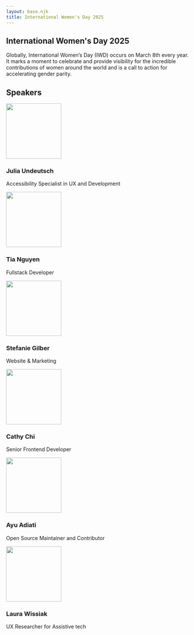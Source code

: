 ```yaml
---
layout: base.njk
title: International Women's Day 2025
---
```


<section class="iwd">
  <div class="container">
    <h1>International Women's Day 2025</h1>
    <p>Globally, International Women’s Day (IWD) occurs on March 8th every year. It marks a moment to celebrate and provide visibility for the incredible contributions of women around the world and is a call to action for accelerating gender parity.
    </p>
    <h2>Speakers</h2>
    <div class="speakers">
      <div class="speaker">
        <img src="/assets/images/speakers/julia.jpg" alt="" class="presenter-img" width="150" height="150">
        <h3>Julia Undeutsch</h3>
        <p>Accessibility Specialist in UX and Development</p>
      </div>
      <div class="speaker">
        <img src="/assets/images/speakers/tia.jpg" alt="" class="presenter-img" width="150" height="150">
        <h3>Tia Nguyen</h3>
        <p>Fullstack Developer</p>
      </div>
      <div class="speaker">
        <img src="/assets/images/speakers/stefanie.jpg" alt="" class="presenter-img" width="150" height="150">
        <h3>Stefanie Gilber</h3>
        <p>Website & Marketing</p>
      </div>
      <div class="speaker">
        <img src="/assets/images/speakers/cathy.jpg" alt="" class="presenter-img" width="150" height="150">
        <h3>Cathy Chi</h3>
        <p>Senior Frontend Developer</p>
      </div>
      <div class="speaker">
        <img src="/assets/images/speakers/ayu.jpg" alt="" class="presenter-img" width="150" height="150">
        <h3>Ayu Adiati</h3>
        <p>Open Source Maintainer and Contributor</p>
      </div>
      <div class="speaker">
        <img src="/assets/images/speakers/laura.jpg" alt="" class="presenter-img" width="150" height="150">
        <h3>Laura Wissiak</h3>
        <p>UX Researcher for Assistive tech</p>
      </div>
    </div>
  </div>
</section>

